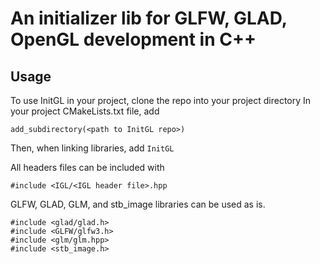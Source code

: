 # An initializer lib for GLFW, GLAD, OpenGL development in C++

## Usage
To use InitGL in your project, clone the repo into your project directory
In your project CMakeLists.txt file, add 
```
add_subdirectory(<path to InitGL repo>)
```
Then, when linking libraries, add ```InitGL```

All headers files can be included with
```
#include <IGL/<IGL header file>.hpp
```

GLFW, GLAD, GLM, and stb_image libraries can be used as is.
```
#include <glad/glad.h>
#include <GLFW/glfw3.h>
#include <glm/glm.hpp>
#include <stb_image.h>
```

